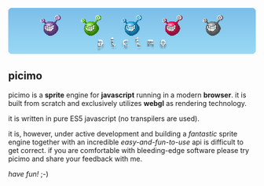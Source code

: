 ![picimo](/assets/images/picimo-nobingers.png)

## picimo

picimo is a __sprite__ engine for __javascript__ running in a modern __browser__. it is built from scratch and exclusively utilizes __webgl__ as rendering technology.

it is written in pure ES5 javascript (no transpilers are used).

it is, however, under active development and building a *fantastic* sprite engine together with an incredible *easy-and-fun-to-use* api is difficult to get correct. if you are comfortable with bleeding-edge software please try picimo and share your feedback with me.

*have fun!* ;-)


